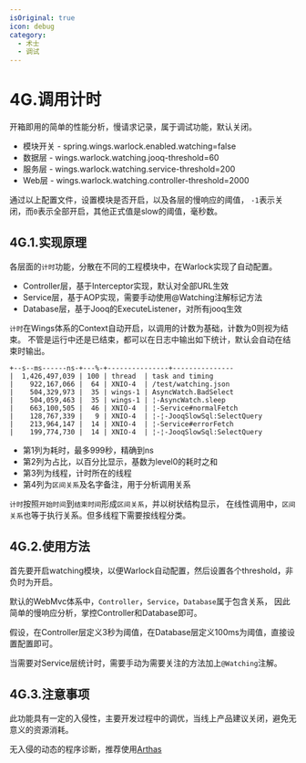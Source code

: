 ```yaml
---
isOriginal: true
icon: debug
category:
  - 术士
  - 调试
---
```


# 4G.调用计时

开箱即用的简单的性能分析，慢请求记录，属于调试功能，默认关闭。

* 模块开关 - spring.wings.warlock.enabled.watching=false
* 数据层 - wings.warlock.watching.jooq-threshold=60
* 服务层 - wings.warlock.watching.service-threshold=200
* Web层 - wings.warlock.watching.controller-threshold=2000

通过以上配置文件，设置模块是否开启，以及各层的慢响应的阈值，
`-1`表示关闭，而`0`表示全部开启，其他正式值是slow的阈值，毫秒数。

## 4G.1.实现原理

各层面的`计时`功能，分散在不同的工程模块中，在Warlock实现了自动配置。

* Controller层，基于Interceptor实现，默认对全部URL生效
* Service层，基于AOP实现，需要手动使用@Watching注解标记方法
* Database层，基于Jooq的ExecuteListener，对所有jooq生效

`计时`在Wings体系的Context自动开启，以调用的计数为基础，计数为0则视为结束。
不管是运行中还是已结束，都可以在日志中输出如下统计，默认会自动在结束时输出。

```text
+--s--ms------ns-+---%-+---------------+---------------
|  1,426,497,039 | 100 | thread  | task and timing 
|    922,167,066 |  64 | XNIO-4  | /test/watching.json
|    504,329,973 |  35 | wings-1 | AsyncWatch.BadSelect
|    504,059,463 |  35 | wings-1 | ¦-AsyncWatch.sleep
|    663,100,505 |  46 | XNIO-4  | ¦-Service#normalFetch
|    128,767,339 |   9 | XNIO-4  | ¦-¦-JooqSlowSql:SelectQuery
|    213,964,147 |  14 | XNIO-4  | ¦-Service#errorFetch
|    199,774,730 |  14 | XNIO-4  | ¦-¦-JooqSlowSql:SelectQuery
```

* 第1列为耗时，最多999秒，精确到ns
* 第2列为占比，以百分比显示，基数为level0的耗时之和
* 第3列为线程，计时所在的线程
* 第4列为`区间关系`及名字备注，用于分析调用关系

`计时`按照`开始时间`到`结束时间`形成`区间关系`，并以树状结构显示，
在线性调用中，`区间关系`也等于执行关系。但多线程下需要按线程分类。

## 4G.2.使用方法

首先要开启watching模块，以便Warlock自动配置，然后设置各个threshold，非负时为开启。

默认的WebMvc体系中，`Controller`，`Service`，`Database`属于包含关系，
因此简单的慢响应分析，掌控Controller和Database即可。

假设，在Controller层定义3秒为阈值，在Database层定义100ms为阈值，直接设置配置即可。

当需要对Service层统计时，需要手动为需要关注的方法加上`@Watching`注解。

## 4G.3.注意事项

此功能具有一定的入侵性，主要开发过程中的调优，当线上产品建议关闭，避免无意义的资源消耗。

无入侵的动态的程序诊断，推荐使用[Arthas](https://github.com/alibaba/arthas)
